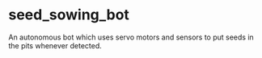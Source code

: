 # seed_sowing_bot
An autonomous bot which uses servo motors and sensors to put seeds in the pits whenever detected.
